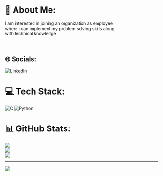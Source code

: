 # 💫 About Me:
I am interested in joining an organization as employee <br>where i can implement my problem solving skills along <br>with technical knowledge<br><br><br>


## 🌐 Socials:
[![LinkedIn](https://img.shields.io/badge/LinkedIn-%230077B5.svg?logo=linkedin&logoColor=white)](https://linkedin.com/in/https://www.linkedin.com/in/bala1134/) 

# 💻 Tech Stack:
![C](https://img.shields.io/badge/c-%2300599C.svg?style=for-the-badge&logo=c&logoColor=white) ![Python](https://img.shields.io/badge/python-3670A0?style=for-the-badge&logo=python&logoColor=ffdd54)
# 📊 GitHub Stats:
![](https://github-readme-stats.vercel.app/api?username=Balasubramanian-sivakavi&theme=dark&hide_border=true&include_all_commits=false&count_private=false)<br/>
![](https://github-readme-streak-stats.herokuapp.com/?user=Balasubramanian-sivakavi&theme=dark&hide_border=true)<br/>
![](https://github-readme-stats.vercel.app/api/top-langs/?username=Balasubramanian-sivakavi&theme=dark&hide_border=true&include_all_commits=false&count_private=false&layout=compact)

---
[![](https://visitcount.itsvg.in/api?id=Balasubramanian-sivakavi&icon=0&color=0)](https://visitcount.itsvg.in)

<!-- Proudly created with GPRM ( https://gprm.itsvg.in ) -->
